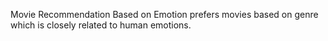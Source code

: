 Movie Recommendation Based on Emotion prefers movies based on genre which is closely related to human emotions.
